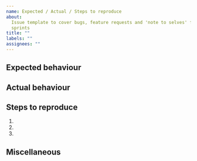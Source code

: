 ```yaml
---
name: Expected / Actual / Steps to reproduce
about:
  Issue template to cover bugs, feature requests and 'note to selves' for future
  sprints
title: ""
labels: ""
assignees: ""
---
```


## Expected behaviour

## Actual behaviour

## Steps to reproduce

1.
1.
1.

## Miscellaneous
